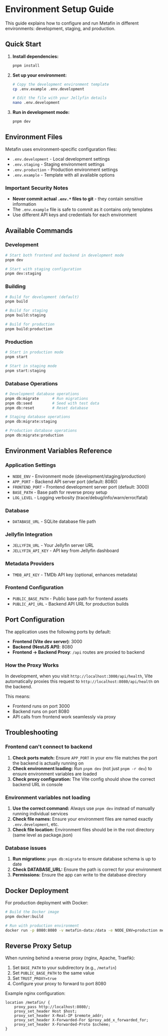 # Environment Setup Guide

This guide explains how to configure and run Metafin in different environments: development, staging, and production.

## Quick Start

1. **Install dependencies:**
   ```bash
   pnpm install
   ```

2. **Set up your environment:**
   ```bash
   # Copy the development environment template
   cp .env.example .env.development

   # Edit the file with your Jellyfin details
   nano .env.development
   ```

3. **Run in development mode:**
   ```bash
   pnpm dev
   ```

## Environment Files

Metafin uses environment-specific configuration files:

- `.env.development` - Local development settings
- `.env.staging` - Staging environment settings
- `.env.production` - Production environment settings
- `.env.example` - Template with all available options

### Important Security Notes

- **Never commit actual `.env.*` files to git** - they contain sensitive information
- The `.env.example` file is safe to commit as it contains only templates
- Use different API keys and credentials for each environment

## Available Commands

### Development
```bash
# Start both frontend and backend in development mode
pnpm dev

# Start with staging configuration
pnpm dev:staging
```

### Building
```bash
# Build for development (default)
pnpm build

# Build for staging
pnpm build:staging

# Build for production
pnpm build:production
```

### Production
```bash
# Start in production mode
pnpm start

# Start in staging mode
pnpm start:staging
```

### Database Operations
```bash
# Development database operations
pnpm db:migrate      # Run migrations
pnpm db:seed         # Seed with test data
pnpm db:reset        # Reset database

# Staging database operations
pnpm db:migrate:staging

# Production database operations
pnpm db:migrate:production
```

## Environment Variables Reference

### Application Settings
- `NODE_ENV` - Environment mode (development/staging/production)
- `APP_PORT` - Backend API server port (default: 8080)
- `FRONTEND_PORT` - Frontend development server port (default: 3000)
- `BASE_PATH` - Base path for reverse proxy setup
- `LOG_LEVEL` - Logging verbosity (trace/debug/info/warn/error/fatal)

### Database
- `DATABASE_URL` - SQLite database file path

### Jellyfin Integration
- `JELLYFIN_URL` - Your Jellyfin server URL
- `JELLYFIN_API_KEY` - API key from Jellyfin dashboard

### Metadata Providers
- `TMDB_API_KEY` - TMDb API key (optional, enhances metadata)

### Frontend Configuration
- `PUBLIC_BASE_PATH` - Public base path for frontend assets
- `PUBLIC_API_URL` - Backend API URL for production builds

## Port Configuration

The application uses the following ports by default:

- **Frontend (Vite dev server)**: 3000
- **Backend (NestJS API)**: 8080
- **Frontend → Backend Proxy**: `/api` routes are proxied to backend

### How the Proxy Works

In development, when you visit `http://localhost:3000/api/health`, Vite automatically proxies this request to `http://localhost:8080/api/health` on the backend.

This means:
- Frontend runs on port 3000
- Backend runs on port 8080
- API calls from frontend work seamlessly via proxy

## Troubleshooting

### Frontend can't connect to backend

1. **Check ports match:** Ensure `APP_PORT` in your env file matches the port the backend is actually running on
2. **Check environment loading:** Run `pnpm dev` (not just `pnpm -r dev`) to ensure environment variables are loaded
3. **Check proxy configuration:** The Vite config should show the correct backend URL in console

### Environment variables not loading

1. **Use the correct command:** Always use `pnpm dev` instead of manually running individual services
2. **Check file names:** Ensure your environment files are named exactly `.env.development`, etc.
3. **Check file location:** Environment files should be in the root directory (same level as package.json)

### Database issues

1. **Run migrations:** `pnpm db:migrate` to ensure database schema is up to date
2. **Check DATABASE_URL:** Ensure the path is correct for your environment
3. **Permissions:** Ensure the app can write to the database directory

## Docker Deployment

For production deployment with Docker:

```bash
# Build the Docker image
pnpm docker:build

# Run with production environment
docker run -p 8080:8080 -v metafin-data:/data -e NODE_ENV=production metafin
```

## Reverse Proxy Setup

When running behind a reverse proxy (nginx, Apache, Traefik):

1. Set `BASE_PATH` to your subdirectory (e.g., `/metafin`)
2. Set `PUBLIC_BASE_PATH` to the same value
3. Set `TRUST_PROXY=true`
4. Configure your proxy to forward to port 8080

Example nginx configuration:
```nginx
location /metafin/ {
    proxy_pass http://localhost:8080/;
    proxy_set_header Host $host;
    proxy_set_header X-Real-IP $remote_addr;
    proxy_set_header X-Forwarded-For $proxy_add_x_forwarded_for;
    proxy_set_header X-Forwarded-Proto $scheme;
}
```